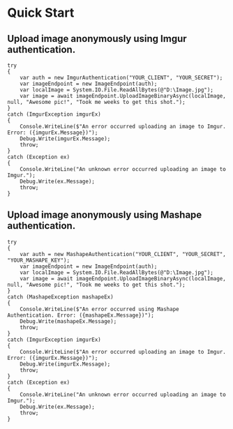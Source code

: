 # Quick Start

## Upload image anonymously using Imgur authentication.

    
    try
    {
        var auth = new ImgurAuthentication("YOUR_CLIENT", "YOUR_SECRET");
        var imageEndpoint = new ImageEndpoint(auth);
        var localImage = System.IO.File.ReadAllBytes(@"D:\Image.jpg");
        var image = await imageEndpoint.UploadImageBinaryAsync(localImage, null, "Awesome pic!", "Took me weeks to get this shot.");
    }
    catch (ImgurException imgurEx)
    {
        Console.WriteLine($"An error occurred uploading an image to Imgur. Error: ({imgurEx.Message})");
        Debug.Write(imgurEx.Message);
        throw;
    }
    catch (Exception ex)
    {
        Console.WriteLine("An unknown error occurred uploading an image to Imgur.");
        Debug.Write(ex.Message);
        throw;
    }

## Upload image anonymously using Mashape authentication.

    
    try
    {
        var auth = new MashapeAuthentication("YOUR_CLIENT", "YOUR_SECRET", "YOUR_MASHAPE_KEY");
        var imageEndpoint = new ImageEndpoint(auth);
        var localImage = System.IO.File.ReadAllBytes(@"D:\Image.jpg");
        var image = await imageEndpoint.UploadImageBinaryAsync(localImage, null, "Awesome pic!", "Took me weeks to get this shot.");
    }
    catch (MashapeException mashapeEx)
    {
        Console.WriteLine($"An error occurred using Mashape Authentication. Error: ({mashapeEx.Message})");
        Debug.Write(mashapeEx.Message);
        throw;
    }
    catch (ImgurException imgurEx)
    {
        Console.WriteLine($"An error occurred uploading an image to Imgur. Error: ({imgurEx.Message})");
        Debug.Write(imgurEx.Message);
        throw;
    }
    catch (Exception ex)
    {
        Console.WriteLine("An unknown error occurred uploading an image to Imgur.");
        Debug.Write(ex.Message);
        throw;
    }